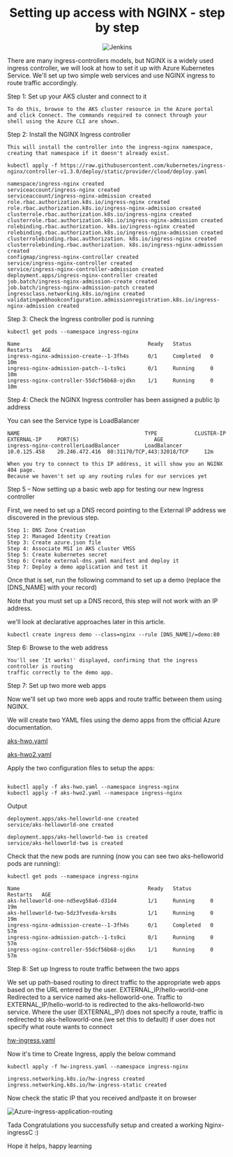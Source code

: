 <div align=center>

# Setting up access with NGINX - step by step

![Jenkins](https://user-images.githubusercontent.com/58173938/197652617-bd95adab-38a1-480f-805d-96fd7a1184ed.png)
    
</div>

There are many ingress-controllers models, but NGINX is a widely used 
ingress controller, we will look at how to set it up with Azure Kubernetes 
Service. We'll set up two simple web services and use NGINX ingress to route 
traffic accordingly.


Step 1: Set up your AKS cluster and connect to it

    To do this, browse to the AKS cluster resource in the Azure portal 
    and click Connect. The commands required to connect through your 
    shell using the Azure CLI are shown.

Step 2: Install the NGINX Ingress controller

    This will install the controller into the ingress-nginx namespace, 
    creating that namespace if it doesn't already exist.

```
kubectl apply -f https://raw.githubusercontent.com/kubernetes/ingress-nginx/controller-v1.3.0/deploy/static/provider/cloud/deploy.yaml

```

```
namespace/ingress-nginx created 
serviceaccount/ingress-nginx created 
serviceaccount/ingress-nginx-admission created 
role.rbac.authorization.k8s.io/ingress-nginx created 
role.rbac.authorization.k8s.io/ingress-nginx-admission created 
clusterrole.rbac.authorization.k8s.io/ingress-nginx created 
clusterrole.rbac.authorization.k8s.io/ingress-nginx-admission created 
rolebinding.rbac.authorization. k8s.io/ingress-nginx created 
rolebinding.rbac.authorization.k8s.io/ingress-nginx-admission created 
clusterrolebinding.rbac.authorization. k8s.io/ingress-nginx created 
clusterrolebinding.rbac.authorization. k8s.io/ingress-nginx-admission created 
configmap/ingress-nginx-controller created 
service/ingress-nginx-controller created 
service/ingress-nginx-controller-admission created 
deployment.apps/ingress-nginx-controller created 
job.batch/ingress-nginx-admission-create created 
job.batch/ingress-nginx-admission-patch created 
ingressclass.networking.k8s.io/nginx created 
validatingwebhookconfiguration.admissionregistration.k8s.io/ingress-nginx-admission created 

```


Step 3: Check the Ingress controller pod is running

```
kubectl get pods --namespace ingress-nginx
```

```
Name                                         Ready   Status      Restarts   AGE
ingress-nginx-admission-create--1-3fh4s      0/1     Completed   0          10m
ingress-nginx-admission-patch--1-ts9ci       0/1     Running     0          10m
ingress-nginx-controller-55dcf56b68-ojdkn    1/1     Running     0          10m

```
Step 4: Check the NGINX Ingress controller has been assigned a public Ip address

You can see the Service type is LoadBalancer

```
NAME                                        TYPE            CLUSTER-IP      EXTERNAL-IP     PORT(S)                        AGE  
ingress-nginx-controllerLoadBalancer        LoadBalancer    10.0.125.458    20.246.472.416  80:31170/TCP,443:32018/TCP     12m

```

    When you try to connect to this IP address, it will show you an NGINX 404 page. 
    Because we haven't set up any routing rules for our services yet


Step 5 – Now setting up a basic web app for testing our new Ingress controller

First, we need to set up a DNS record pointing to the External IP 
address we discovered in the previous step.

```
Step 1: DNS Zone Creation
Step 2: Managed Identity Creation
Step 3: Create azure.json file
Step 4: Associate MSI in AKS cluster VMSS
Step 5: Create kubernetes secret
Step 6: Create external-dns.yaml manifest and deploy it 
Step 7: Deploy a demo application and test it
```

Once that is set, run the following command to set up a demo 
(replace the [DNS_NAME] with your record)

Note that you must set up a DNS record, this step will not work 
with an IP address.

we'll look at declarative approaches later in this article.

```
kubectl create ingress demo --class=nginx --rule [DNS_NAME]/=demo:80
```

Step 6: Browse to the web address

    You'll see 'It works!' displayed, confirming that the ingress controller is routing 
    traffic correctly to the demo app.

Step 7: Set up two more web apps

Now we'll set up two more web apps and route traffic between them using NGINX.

We will create two YAML files using the demo apps from the official Azure documentation.


[aks-hwo.yaml](https://github.com/Krishnamohan-Yerrabilli/Kubernetes-hands-on/blob/master/AKS-IngressC/aks-hwo.yml)

[aks-hwo2.yaml](https://github.com/Krishnamohan-Yerrabilli/Kubernetes-hands-on/blob/master/AKS-IngressC/aks-hwo2.yml)


Apply the two configuration files to setup the apps:

```

kubectl apply -f aks-hwo.yaml --namespace ingress-nginx
kubectl apply -f aks-hwo2.yaml --namespace ingress-nginx

```
Output 

```
deployment.apps/aks-helloworld-one created
service/aks-helloworld-one created

```

```
deployment.apps/aks-helloworld-two is created
service/aks-helloworld-two is created

```


Check that the new pods are running 
(now you can see two aks-helloworld pods are running):

```
kubectl get pods --namespace ingress-nginx
```

```
Name                                         Ready   Status      Restarts   AGE
aks-helloworld-one-nd5evg58a6-d31d4          1/1     Running     0          19m
aks-helloworld-two-5dz3fvesda-krs8s          1/1     Running     0          19m
ingress-nginx-admission-create--1-3fh4s      0/1     Completed   0          57m
ingress-nginx-admission-patch--1-ts9ci       0/1     Running     0          57m
ingress-nginx-controller-55dcf56b68-ojdkn    1/1     Running     0          57m

```

Step 8: Set up Ingress to route traffic between the two apps

We set up path-based routing to direct traffic to the appropriate web apps based 
on the URL entered by the user. EXTERNAL_IP/hello-world-one Redirected to a service 
named aks-helloworld-one. Traffic to EXTERNAL_IP/hello-world-to is redirected to the 
aks-helloworld-two service. Where the user (EXTERNAL_IP/) does not specify a route, 
traffic is redirected to aks-helloworld-one.(we set this to default) if user does not
specify what route wants to connect


[hw-ingress.yaml](https://github.com/Krishnamohan-Yerrabilli/Kubernetes-hands-on/blob/master/AKS-IngressC/hw-ingress.yml)

Now it's time to Create Ingress, apply the below command 

```
kubectl apply -f hw-ingress.yaml --namespace ingress-nginx
```

```
ingress.networking.k8s.io/hw-ingress created
ingress.networking.k8s.io/hw-ingress-static created

```
Now check the static IP that you received and!paste it on browser

![Azure-ingress-application-routing](https://user-images.githubusercontent.com/58173938/196035205-08c2fcd4-b093-44ca-b0f6-38f7b1a13103.png)



Tada Congratulations you successfully setup and created a working Nginx-ingressC :)

Hope it helps, happy learning
